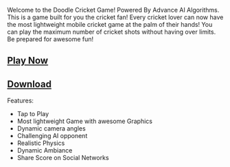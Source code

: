 Welcome to the Doodle Cricket Game! Powered By Advance AI Algorithms. This is a game built for you the cricket fan! Every cricket lover can now have the most lightweight mobile cricket game at the palm of their hands! You can play the maximum number of cricket shots without having over limits. Be prepared for awesome fun!

## [Play Now](https://vinzyyt.github.io/doodlecricket1.github.io/)

## [Download]()

Features:
- Tap to Play
- Most lightweight Game with awesome Graphics
- Dynamic camera angles
- Challenging AI opponent
- Realistic Physics
- Dynamic Ambiance
- Share Score on Social Networks
